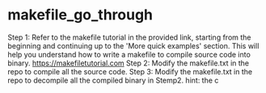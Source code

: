 # makefile_go_through
Step 1:
Refer to the makefile tutorial in the provided link, starting from the beginning and continuing up to the 'More quick examples' section. This will help you understand how to write a makefile to compile source code into binary.
https://makefiletutorial.com
Step 2: 
Modify the makefile.txt in the repo to compile all the source code.
Step 3:
Modify the makefile.txt in the repo to decompile all the compiled binary in Stemp2.
hint: the c

